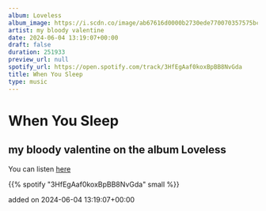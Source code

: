 ```yaml
---
album: Loveless
album_image: https://i.scdn.co/image/ab67616d0000b2730ede770070357575bc050511
artist: my bloody valentine
date: 2024-06-04 13:19:07+00:00
draft: false
duration: 251933
preview_url: null
spotify_url: https://open.spotify.com/track/3HfEgAaf0koxBpBB8NvGda
title: When You Sleep
type: music
---
```



# When You Sleep

## my bloody valentine on the album Loveless

You can listen [here](https://open.spotify.com/track/3HfEgAaf0koxBpBB8NvGda)

{{% spotify "3HfEgAaf0koxBpBB8NvGda" small %}}

added on 2024-06-04 13:19:07+00:00